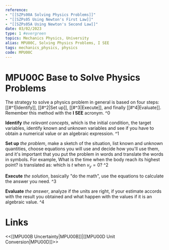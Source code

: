 ```yaml
---
reference:
- "[[SZPs00A Solving Physics Problems]]"
- "[[SZPs05 Using Newton's First Law]]"
- "[[SZPs05A Using Newton's Second Law]]"
date: 03/02/2023
type: 1 #evergreen
topics: Mechanics Physics, University
alias: MPU00C, Solving Physics Problems, I SEE
tags: mechanics_physics, physics
code: MPU00C 
---
```

# MPU00C Base to Solve Physics Problems

The strategy to solve a physics problem in general is based on four steps: [[#^1|Identify]], [[#^2|Set up]], [[#^3|Execute]], and finally [[#^4|Evaluate]]. Remember this method with the **I SEE** acronym. ^0

**Identify** *the relevant concepts*, which is the initial condition, the target variables, identify known and unknown variables and see if you have to obtain a numerical value or an algebraic expression. ^1

**Set up** *the problem*, make a sketch of the situation, list known and unknown quantities, choose equations you will use and decide how you'll use them, and it's important that you put the problem in words and translate the words in symbols. For example, What is the time when the body reach its highest point? is translated as: which is $t$ when $v_y = 0$? ^2

**Execute** *the solution*, basically "do the math", use the equations to calculate the answer you need. ^3

**Evaluate** *the answer*, analyze if the units are right, if your estimate accords with the result you obtained and what happen with the values if it is an algebraic value. ^4

# Links
<<[[MPU00B Uncertainty|MPU00B]]|[[MPU00D Unit Conversion|MPU00D]]>>